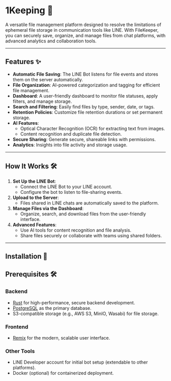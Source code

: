 # 1Keeping 📂

A versatile file management platform designed to resolve the limitations of ephemeral file storage in communication tools like LINE. With FileKeeper, you can securely save, organize, and manage files from chat platforms, with advanced analytics and collaboration tools.

---

## Features ✨

- **Automatic File Saving**: The LINE Bot listens for file events and stores them on the server automatically.
- **File Organization**: AI-powered categorization and tagging for efficient file management.
- **Dashboard**: A user-friendly dashboard to monitor file statuses, apply filters, and manage storage.
- **Search and Filtering**: Easily find files by type, sender, date, or tags.
- **Retention Policies**: Customize file retention durations or set permanent storage.
- **AI Features**:
  - Optical Character Recognition (OCR) for extracting text from images.
  - Content recognition and duplicate file detection.
- **Secure Sharing**: Generate secure, shareable links with permissions.
- **Analytics**: Insights into file activity and storage usage.

---

## How It Works 🛠️

1. **Set Up the LINE Bot**:
   - Connect the LINE Bot to your LINE account.
   - Configure the bot to listen to file-sharing events.
2. **Upload to the Server**:
   - Files shared in LINE chats are automatically saved to the platform.
3. **Manage Files via the Dashboard**:
   - Organize, search, and download files from the user-friendly interface.
4. **Advanced Features**:
   - Use AI tools for content recognition and file analysis.
   - Share files securely or collaborate with teams using shared folders.

---

## Installation 🚀

## Prerequisites 🛠️

### Backend
- [Rust](https://www.rust-lang.org/) for high-performance, secure backend development.
- [PostgreSQL](https://www.postgresql.org/) as the primary database.
- S3-compatible storage (e.g., AWS S3, MinIO, Wasabi) for file storage.

### Frontend
- [Remix](https://remix.run/) for the modern, scalable user interface.

### Other Tools
- LINE Developer account for initial bot setup (extendable to other platforms).
- Docker (optional) for containerized deployment.
